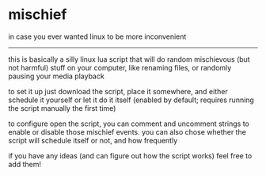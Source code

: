 # mischief
in case you ever wanted linux to be more inconvenient

---

this is basically a silly linux lua script that will do random mischievous (but not harmful) stuff on your computer, like renaming files, or randomly pausing your media playback

to set it up just download the script, place it somewhere, and either schedule it yourself or let it do it itself (enabled by default; requires running the script manually the first time)

to configure open the script, you can comment and uncomment strings to enable or disable those mischief events. you can also chose whether the script will schedule itself or not, and how frequently

if you have any ideas (and can figure out how the script works) feel free to add them!
